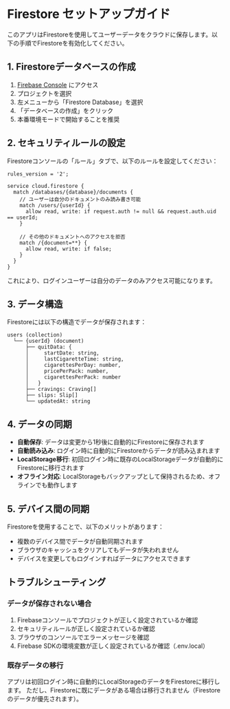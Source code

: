# Firestore セットアップガイド

このアプリはFirestoreを使用してユーザーデータをクラウドに保存します。以下の手順でFirestoreを有効化してください。

## 1. Firestoreデータベースの作成

1. [Firebase Console](https://console.firebase.google.com/) にアクセス
2. プロジェクトを選択
3. 左メニューから「Firestore Database」を選択
4. 「データベースの作成」をクリック
5. 本番環境モードで開始することを推奨

## 2. セキュリティルールの設定

Firestoreコンソールの「ルール」タブで、以下のルールを設定してください：

```
rules_version = '2';

service cloud.firestore {
  match /databases/{database}/documents {
    // ユーザーは自分のドキュメントのみ読み書き可能
    match /users/{userId} {
      allow read, write: if request.auth != null && request.auth.uid == userId;
    }

    // その他のドキュメントへのアクセスを拒否
    match /{document=**} {
      allow read, write: if false;
    }
  }
}
```

これにより、ログインユーザーは自分のデータのみアクセス可能になります。

## 3. データ構造

Firestoreには以下の構造でデータが保存されます：

```
users (collection)
  └── {userId} (document)
      ├── quitData: {
      │     startDate: string,
      │     lastCigaretteTime: string,
      │     cigarettesPerDay: number,
      │     pricePerPack: number,
      │     cigarettesPerPack: number
      │   }
      ├── cravings: Craving[]
      ├── slips: Slip[]
      └── updatedAt: string
```

## 4. データの同期

- **自動保存**: データは変更から1秒後に自動的にFirestoreに保存されます
- **自動読み込み**: ログイン時に自動的にFirestoreからデータが読み込まれます
- **LocalStorage移行**: 初回ログイン時に既存のLocalStorageデータが自動的にFirestoreに移行されます
- **オフライン対応**: LocalStorageもバックアップとして保持されるため、オフラインでも動作します

## 5. デバイス間の同期

Firestoreを使用することで、以下のメリットがあります：

- 複数のデバイス間でデータが自動同期されます
- ブラウザのキャッシュをクリアしてもデータが失われません
- デバイスを変更してもログインすればデータにアクセスできます

## トラブルシューティング

### データが保存されない場合

1. Firebaseコンソールでプロジェクトが正しく設定されているか確認
2. セキュリティルールが正しく設定されているか確認
3. ブラウザのコンソールでエラーメッセージを確認
4. Firebase SDKの環境変数が正しく設定されているか確認（.env.local）

### 既存データの移行

アプリは初回ログイン時に自動的にLocalStorageのデータをFirestoreに移行します。
ただし、Firestoreに既にデータがある場合は移行されません（Firestoreのデータが優先されます）。
